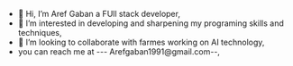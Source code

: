 - 👋 Hi, I’m Aref Gaban a FUll stack developer,
- 👀 I’m interested in developing and sharpening my programing skills and techniques,
- 💞️ I’m looking to collaborate with farmes working on AI technology,
-  you can reach me at --- Arefgaban1991@gmail.com--,


